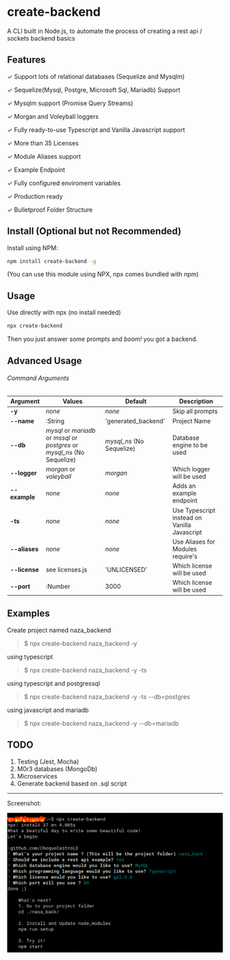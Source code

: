 # create-backend
A CLI built in Node.js, to automate the process of creating a rest api / sockets backend basics


## Features

✓ Support lots of relational databases (Sequelize and Mysqlm)

✓ Sequelize(Mysql, Postgre, Microsoft Sql, Mariadb) Support

✓ Mysqlm support (Promise Query Streams)

✓ Morgan and Voleyball loggers

✓ Fully ready-to-use Typescript and Vanilla Javascript support

✓ More than 35 Licenses

✓ Module Aliases support

✓ Example Endpoint

✓ Fully configured enviroment variables

✓ Production ready

✓ Bulletproof Folder Structure

## Install (Optional but not Recommended)

Install using NPM:
```sh
npm install create-backend -g
```

(You can use this module using NPX, npx comes bundled with npm)

## Usage

Use directly with npx (no install needed)
```sh
npx create-backend
```
Then you just answer some prompts and *boom!* you got a backend.

## Advanced Usage

###### Command Arguments
Argument | Values | Default | Description
--- | --- | --- | ---
**-y** | *none* | *none* | Skip all prompts
**--name** | :String | 'generated_backend' | Project Name
**--db** | *mysql* or *mariadb* or *mssql* or *postgres* or *mysql_ns* (No Sequelize) | *mysql_ns* (No Sequelize) | Database engine to be used
**--logger** | *morgan* or *voleyball* | *morgan* | Which logger will be used
**--example** | *none* | *none* | Adds an example endpoint
**-ts** | *none* | *none* | Use Typescript instead on Vanilla Javascript
**--aliases** | *none* | *none* | Use Aliases for Modules require's
**--license** | see licenses.js | 'UNLICENSED' | Which license will be used
**--port** | :Number | 3000 | Which license will be used

## Examples

Create project named naza_backend
> $ npx create-backend naza_backend -y

using typescript
> $ npx create-backend naza_backend -y -ts

using typescript and postgressql
> $ npx create-backend naza_backend -y -ts --db=postgres

using javascript and mariadb
> $ npx create-backend naza_backend -y --db=mariadb


## TODO
1. Testing (Jest, Mocha)
2. M0r3 databases (MongoDb)
3. Microservices
4. Generate backend based on .sql script

---
Screenshot:

![Alt text](/ss.png?raw=true "screen")
